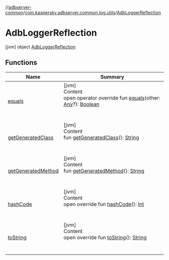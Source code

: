 //[adbserver-common](../../index.md)/[com.kaspersky.adbserver.common.log.utils](../index.md)/[AdbLoggerReflection](index.md)



# AdbLoggerReflection  
 [jvm] object [AdbLoggerReflection](index.md)   


## Functions  
  
|  Name|  Summary| 
|---|---|
| [equals](https://kotlinlang.org/api/latest/jvm/stdlib/kotlin/-any/equals.html)| [jvm]  <br>Content  <br>open operator override fun [equals](https://kotlinlang.org/api/latest/jvm/stdlib/kotlin/-any/equals.html)(other: [Any](https://kotlinlang.org/api/latest/jvm/stdlib/kotlin/-any/index.html)?): [Boolean](https://kotlinlang.org/api/latest/jvm/stdlib/kotlin/-boolean/index.html)  <br><br><br>
| [getGeneratedClass](get-generated-class.md)| [jvm]  <br>Content  <br>fun [getGeneratedClass](get-generated-class.md)(): [String](https://kotlinlang.org/api/latest/jvm/stdlib/kotlin/-string/index.html)  <br><br><br>
| [getGeneratedMethod](get-generated-method.md)| [jvm]  <br>Content  <br>fun [getGeneratedMethod](get-generated-method.md)(): [String](https://kotlinlang.org/api/latest/jvm/stdlib/kotlin/-string/index.html)  <br><br><br>
| [hashCode](https://kotlinlang.org/api/latest/jvm/stdlib/kotlin/-any/hash-code.html)| [jvm]  <br>Content  <br>open override fun [hashCode](https://kotlinlang.org/api/latest/jvm/stdlib/kotlin/-any/hash-code.html)(): [Int](https://kotlinlang.org/api/latest/jvm/stdlib/kotlin/-int/index.html)  <br><br><br>
| [toString](https://kotlinlang.org/api/latest/jvm/stdlib/kotlin/-any/to-string.html)| [jvm]  <br>Content  <br>open override fun [toString](https://kotlinlang.org/api/latest/jvm/stdlib/kotlin/-any/to-string.html)(): [String](https://kotlinlang.org/api/latest/jvm/stdlib/kotlin/-string/index.html)  <br><br><br>

